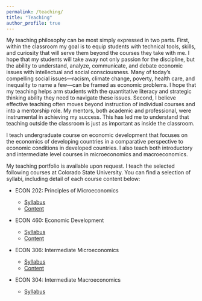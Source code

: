 ```yaml
---
permalink: /teaching/
title: "Teaching"
author_profile: true
---
```

My teaching philosophy can be most simply expressed in two parts. First, within the classroom my goal is to equip students with technical tools, skills, and curiosity that will serve them beyond the courses they take with me. I hope that my students will take away not only passion for the discipline, but the ability to understand, analyze, communicate, and debate economic issues with intellectual and social consciousness. Many of today’s compelling social issues—racism, climate change, poverty, health care, and inequality to name a few—can be framed as economic problems. I hope that my teaching helps arm students with the quantitative literacy and strategic thinking ability they need to navigate these issues. Second, I believe effective teaching often moves beyond instruction of individual courses and into a mentorship role. My mentors, both academic and professional, were instrumental in achieving my success. This has led me to understand that teaching outside the classroom is just as important as inside the classroom.

I teach undergraduate course on economic development that
focuses on the economics of developing countries in a comparative perspective
to economic conditions in developed countries. I also teach both introductory 
and intermediate level courses in microeconomics and
macroeconomics.

My teaching portfolio is available upon request.
I teach the selected following courses at Colorado State University.
You can find a selection of syllabi, including detail of each course content below:

- ECON 202: Principles of Microeconomics
    - [Syllabus](/files/pdf/teaching/ECON202_002_Syllabus__FA22_.pdf)
    - [Content](/files/pdf/teaching/ECON202_002_Schedule__FA22_.pdf)

- ECON 460: Economic Development
    - [Syllabus](/files/pdf/teaching/ECON460_801_Syllabus.pdf)
    - [Content](/files/pdf/teaching/ECON460_Schedule.pdf)

- ECON 306: Intermediate Microeconomics
    - [Syllabus](/files/pdf/teaching/ECON306_001_Syllabus.pdf)
    - [Content](/files/pdf/teaching/ECON306_801_Schedule.pdf)

- ECON 304: Intermediate Macroeconomics
    - [Syllabus](/files/pdf/teaching/ECON304_Fall20Syllabus.pdf)
